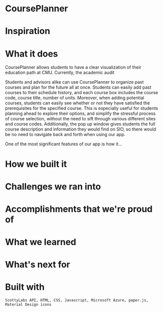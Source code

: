 # CoursePlanner

# Inspiration

# What it does
CoursePlanner allows students to have a clear visualization of their education path at CMU. Currently, the academic audit 

Students and advisors alike can use CoursePlanner to organize past courses and plan for the future all at once. Students can easily add past courses to their schedule history, and each course box includes the course code, course title, number of units. Moreover, when adding potential courses, students can easily see whether or not they have satisfied the prerequisites for the specified course. This is especially useful for students planning ahead to explore their options, and simplify the stressful process of course selection, without the need to sift through various different sites and course codes. Additionally, the pop up window gives students the full course description and information they would find on SIO, so there would be no need to navigate back and forth when using our app. 

One of the most significant features of our app is how it...

# How we built it 



# Challenges we ran into

# Accomplishments that we're proud of

# What we learned

# What's next for 

# Built with
```
ScottyLabs API, HTML, CSS, Javascript, Microsoft Azure, paper.js, Material Design icons
```
